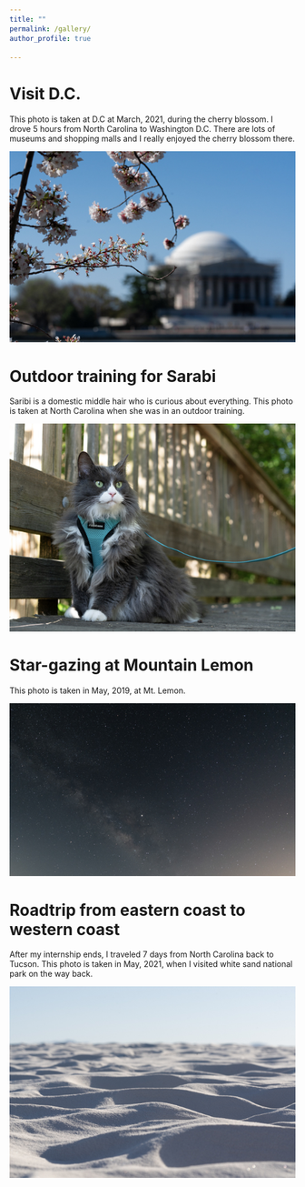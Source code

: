 ```yaml
---
title: ""
permalink: /gallery/
author_profile: true

---
```


Visit D.C.
=======
This photo is taken at D.C at March, 2021, during the cherry blossom. I drove 5 hours from North Carolina to Washington D.C. There are lots of museums and shopping malls and I really enjoyed the cherry blossom there.

![image-center](/images/sakura.jpg)


Outdoor training for Sarabi
=======
Saribi is a domestic middle hair who is curious about everything. This photo is taken at North Carolina when she was in an outdoor training.

![image-center](/images/cat.jpg)

Star-gazing at Mountain Lemon
=======
This photo is taken in May, 2019, at Mt. Lemon. 

![image-center](/images/star.jpg)

Roadtrip from eastern coast to western coast
=======
After my internship ends, I traveled 7 days from North Carolina back to Tucson. This photo is taken in May, 2021, when I visited white sand national park on the way back.

![image-center](/images/white_sand.jpg)
